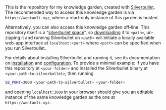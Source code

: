 This is the repository for my knowledge garden, created with  [Silverbullet](https://silverbullet.md/). The recommended way to access this knowledge garden is via `https://wentaoli.xyz`, where a read-only instance of this garden is hosted.

Alternatively, you can also access this knowledge garden off-line. This repository itself is a “[silverbullet space](https://silverbullet.md/Spaces)”, so [downloading](https://docs.github.com/en/get-started/start-your-journey/downloading-files-from-github#downloading-a-repositorys-files) it to `<path>`, un-zipping it and running Silverbullet on `<path>` will initiate a locally available web-app interface at `localhost:<port>` where `<port>` can be specified when you run Silverbullet. 

For details about installing Silverbullet and running it, see its documentation on [installation](https://silverbullet.md/Install/Binary) and [configuration](https://silverbullet.md/Install/Configuration). To provide a minimal example: if you have this repository at `<your-folder>` and installed the Silverbullet binary at `<your-path-to-silverbullet>`, then running 

```bash
SB_PORT=3000 <your-path-to-silverbullet> <your-folder>
```

and opening `localhost:3000` in your browser should give you an editable instance of the same knowledge garden as the one at `https://wentaoli.xyz`. 